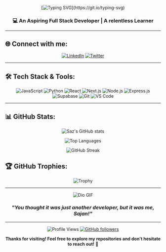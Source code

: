 <div align="center">

[![Typing SVG](https://readme-typing-svg.herokuapp.com?font=Fira+Code&size=35&pause=1500&color=36BCF7&center=true&vCenter=true&width=900&lines=Hi+there!+👋+I'm+Sazzoff...;Wait%2C+that's+not+right...;Hi+there!+👋+I'm+Sazzon...;Hmm%2C+still+wrong...;Hi+there!+👋+I'm+blu...;Actually%2C+let+me+try+again...;Hi+there!+👋+I'm+SAJAN!+✨;Welcome+to+my+GitHub+profile!;)](https://git.io/typing-svg)


### 💻 An Aspiring Full Stack Developer  | A relentless Learner 

</div>

---

## 🌐 Connect with me:

<div align="center">

[![LinkedIn](https://img.shields.io/badge/LinkedIn-0077B5?style=for-the-badge&logo=linkedin&logoColor=white)](https://www.linkedin.com/in/sajan-sahikarmi-17217b271/)
[![Twitter](https://img.shields.io/badge/Twitter-1DA1F2?style=for-the-badge&logo=twitter&logoColor=white)](https://x.com/Sajan58596709)

</div>

---

## 🛠️ Tech Stack & Tools:

<div align="center">

![JavaScript](https://img.shields.io/badge/JavaScript-F7DF1E?style=for-the-badge&logo=javascript&logoColor=black)
![Python](https://img.shields.io/badge/Python-3776AB?style=for-the-badge&logo=python&logoColor=white)
![React](https://img.shields.io/badge/React-20232A?style=for-the-badge&logo=react&logoColor=61DAFB)
![Next.js](https://img.shields.io/badge/Next.js-000000?style=for-the-badge&logo=next.js&logoColor=white)
![Node.js](https://img.shields.io/badge/Node.js-43853D?style=for-the-badge&logo=node.js&logoColor=white)
![Express.js](https://img.shields.io/badge/Express.js-000000?style=for-the-badge&logo=express&logoColor=white)
![Supabase](https://img.shields.io/badge/Supabase-3ECF8E?style=for-the-badge&logo=supabase&logoColor=white)
![Git](https://img.shields.io/badge/Git-F05032?style=for-the-badge&logo=git&logoColor=white)
![VS Code](https://img.shields.io/badge/VS_Code-007ACC?style=for-the-badge&logo=visual-studio-code&logoColor=white)

</div>

---

## 📊 GitHub Stats:

<div align="center">
  
![Saz's GitHub stats](https://github-readme-stats.vercel.app/api?username=sazisblu&show_icons=true&theme=radical&hide_border=true&bg_color=0D1117&count_private=true)

![Top Languages](https://github-readme-stats.vercel.app/api/top-langs/?username=sazisblu&layout=compact&theme=radical&hide_border=true&bg_color=0D1117&langs_count=8)

![GitHub Streak](https://github-readme-streak-stats.herokuapp.com/?user=sazisblu&theme=radical&hide_border=true&background=0D1117)

</div>



## 🏆 GitHub Trophies:

<div align="center">

![Trophy](https://github-profile-trophy.vercel.app/?username=sazisblu&theme=radical&no-frame=true&no-bg=true&margin-w=4)

</div>

---

<div align="center">
  
![Dio GIF](https://media.tenor.com/kPS2QB531TYAAAAM/dio.gif)

### _"You thought it was just another developer, but it was me, Sajan!"_

---

![Profile Views](https://komarev.com/ghpvc/?username=sazisblu&color=brightgreen&style=flat-square)
[![GitHub followers](https://img.shields.io/github/followers/sazisblu?label=Follow&style=social)](https://github.com/sazisblu)

**Thanks for visiting! Feel free to explore my repositories and don't hesitate to reach out!** 🚀

</div>
